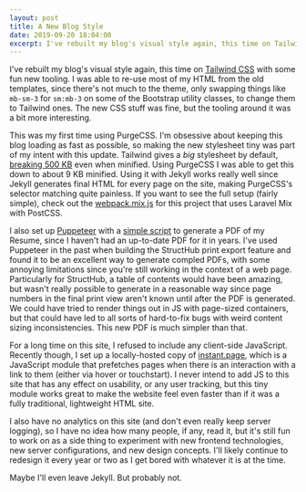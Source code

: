 ```yaml
---
layout: post
title: A New Blog Style
date: 2019-09-20 18:04:00
excerpt: I've rebuilt my blog's visual style again, this time on Tailwind CSS with some fun new tooling.
---
```


I've rebuilt my blog's visual style again, this time on [Tailwind CSS](https://tailwindcss.com) with some fun new tooling. I was able to re-use most of my HTML from the old templates, since there's not much to the theme, only swapping things like `mb-sm-3` for `sm:mb-3` on some of the Bootstrap utility classes, to change them to Tailwind ones. The new CSS stuff was fine, but the tooling around it was a bit more interesting.

This was my first time using PurgeCSS. I'm obsessive about keeping this blog loading as fast as possible, so making the new stylesheet tiny was part of my intent with this update. Tailwind gives a *big* stylesheet by default, [breaking 500 KB](https://unpkg.com/tailwindcss@&Hat;1.0/dist/tailwind.min.css) even when minified. Using PurgeCSS I was able to get this down to about 9 KB minified. Using it with Jekyll works really well since Jekyll generates final HTML for every page on the site, making PurgeCSS's selector matching quite painless. If you want to see the full setup (fairly simple), check out the [webpack.mix.js](https://github.com/Alanaktion/alanaktion.github.io/blob/master/webpack.mix.js) for this project that uses Laravel Mix with PostCSS.

I also set up [Puppeteer](https://github.com/GoogleChrome/puppeteer) with a [simple script](https://github.com/Alanaktion/alanaktion.github.io/blob/master/_pdf/resume.js) to generate a PDF of my Resume, since I haven't had an up-to-date PDF for it in years. I've used Puppeteer in the past when building the StructHub print export feature and found it to be an excellent way to generate compled PDFs, with some annoying limitations since you're still working in the context of a web page. Particularly for StructHub, a table of contents would have been amazing, but wasn't really possible to generate in a reasonable way since page numbers in the final print view aren't known until after the PDF is generated. We could have tried to render things out in JS with page-sized containers, but that could have led to all sorts of hard-to-fix bugs with weird content sizing inconsistencies. This new PDF is much simpler than that.

For a long time on this site, I refused to include any client-side JavaScript. Recently though, I set up a locally-hosted copy of [instant.page](https://instant.page), which is a JavaScript module that prefetches pages when there is an interaction with a link to them (either via hover or touchstart). I never intend to add JS to this site that has any effect on usability, or any user tracking, but this tiny module works great to make the website feel even faster than if it was a fully traditional, lightweight HTML site.

I also have no analytics on this site (and don't even really keep server logging), so I have no idea how many people, if any, read it, but it's still fun to work on as a side thing to experiment with new frontend technologies, new server configurations, and new design concepts. I'll likely continue to redesign it every year or two as I get bored with whatever it is at the time.

Maybe I'll even leave Jekyll. But probably not.
